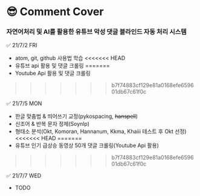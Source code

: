 # &#128526; Comment Cover
### 자연어처리 및 AI를 활용한 유튜브 악성 댓글 블라인드 자동 처리 시스템


&#9989; 21/7/2 FRI
- atom, git, github 사용법 학습
<<<<<<< HEAD
- 유튜브 api 활용 및 댓글 크롤링
=======
- Youtube Api 활용 및 댓글 크롤링
>>>>>>> b7f74883cf129e81a0168efe659601db67c61f0c

&#9989; 21/7/5 MON
- 한글 맞춤법 & 띄어쓰기 교정(pykospacing, <strike>hanspell</strike>)
- 신조어 & 반복 문자 정제(Soynlp)
- 형태소 분석(Okt, Komoran, Hannanum, Kkma, Khaiii 테스트 후 Okt 선정)
<<<<<<< HEAD
=======
- 유튜브 인기 급상승 동영상 50개 댓글 크롤링(Youtube Api 활용) 
>>>>>>> b7f74883cf129e81a0168efe659601db67c61f0c

&#9989; 21/7/7 WED
- TODO
